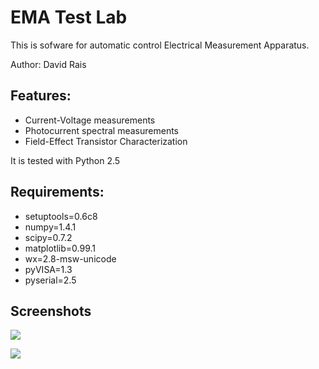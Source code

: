 EMA Test Lab
============

This is sofware for automatic control Electrical Measurement Apparatus.

Author: David Rais

Features:
---------

* Current-Voltage measurements
* Photocurrent spectral measurements
* Field-Effect Transistor Characterization


It is tested with Python 2.5

Requirements:
---------
* setuptools=0.6c8
* numpy=1.4.1
* scipy=0.7.2
* matplotlib=0.99.1
* wx=2.8-msw-unicode
* pyVISA=1.3
* pyserial=2.5

Screenshots
-----------

![](file:///D:/David/Dokumenty/labjournal/Tool/Software/GitHub/EMA_Test_Lab/pasted_image.png)

![](file://screenshots/pasted_image.png)
